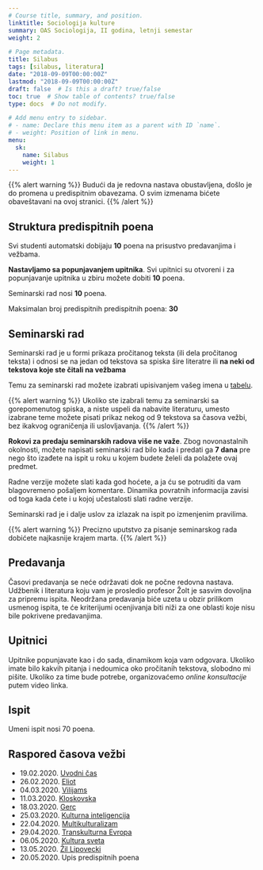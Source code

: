 ```yaml
---
# Course title, summary, and position.
linktitle: Sociologija kulture
summary: OAS Sociologija, II godina, letnji semestar
weight: 2

# Page metadata.
title: Silabus
tags: [silabus, literatura]
date: "2018-09-09T00:00:00Z"
lastmod: "2018-09-09T00:00:00Z"
draft: false  # Is this a draft? true/false
toc: true  # Show table of contents? true/false
type: docs  # Do not modify.

# Add menu entry to sidebar.
# - name: Declare this menu item as a parent with ID `name`.
# - weight: Position of link in menu.
menu:
  sk:
    name: Silabus
    weight: 1
---
```


{{% alert warning %}}
Budući da je redovna nastava obustavljena, došlo je do promena u predispitnim obavezama. O svim izmenama bićete obaveštavani na ovoj stranici.
{{% /alert %}}

## Struktura predispitnih poena

Svi studenti automatski dobijaju **10** poena na prisustvo predavanjima i vežbama.

**Nastavljamo sa popunjavanjem upitnika**. Svi upitnici su otvoreni i za popunjavanje upitnika u zbiru možete dobiti **10** poena.

Seminarski rad nosi **10** poena.

Maksimalan broj predispitnih predispitnih poena: **30**


## Seminarski rad

Seminarski rad je u formi prikaza pročitanog teksta (ili dela pročitanog teksta) i odnosi se na jedan od tekstova sa spiska šire literatre ili **na neki od tekstova koje ste čitali na vežbama**

Temu za seminarski rad možete izabrati upisivanjem vašeg imena u [tabelu](https://docs.google.com/spreadsheets/d/1p3y5w3BjxJtrAwRHxEMYm5Ugd5uHssOpIBqp8MuxW0k/edit?usp=sharing).

{{% alert warning %}}
Ukoliko ste izabrali temu za seminarski sa gorepomenutog spiska, a niste uspeli da nabavite literaturu, umesto izabrane teme možete pisati prikaz nekog od 9 tekstova sa časova vežbi, bez ikakvog ograničenja ili uslovljavanja.
{{% /alert %}}

**Rokovi za predaju seminarskih radova više ne važe**. Zbog novonastalnih okolnosti, možete napisati seminarski rad bilo kada i predati ga **7 dana** pre nego što izađete na ispit u roku u kojem budete želeli da polažete ovaj predmet.

Radne verzije možete slati kada god hoćete, a ja ću se potruditi da vam blagovremeno pošaljem komentare. Dinamika povratnih informacija zavisi od toga kada ćete i u kojoj učestalosti slati radne verzije.

Seminarski rad je i dalje uslov za izlazak na ispit po izmenjenim pravilima.

{{% alert warning %}}
Precizno uputstvo za pisanje seminarskog rada dobićete najkasnije krajem marta.
{{% /alert %}}

## Predavanja

Časovi predavanja se neće održavati dok ne počne redovna nastava. Udžbenik i literatura koju vam je prosledio profesor Žolt je sasvim dovoljna za pripremu ispita. Neodržana predavanja biće uzeta u obzir prilikom usmenog ispita, te će kriterijumi ocenjivanja biti niži za one oblasti koje nisu bile pokrivene predavanjima.

## Upitnici

Upitnike popunjavate kao i do sada, dinamikom koja vam odgovara. Ukoliko imate bilo kakvih pitanja i nedoumica oko pročitanih tekstova, slobodno mi pišite. Ukoliko za time bude potrebe, organizovaćemo *online konsultacije* putem video linka.

## Ispit

Umeni ispit nosi $70$ poena.


## Raspored časova vežbi

- 19.02.2020. [Uvodni čas](sk-01.html)
- 26.02.2020. [Eliot](sk-02.html)
- 04.03.2020. [Vilijams](sk-03.html)
- 11.03.2020. [Kloskovska](sk-04.html)
- 18.03.2020. [Gerc](sk-05.html)
- 25.03.2020. [Kulturna inteligencija](sk-06.html)
- 22.04.2020. [Multikulturalizam](sk-07.html)
- 29.04.2020. [Transkulturna Evropa](sk-08.html)
- 06.05.2020. [Kultura sveta](sk-09.html)
- 13.05.2020. [Žil Lipovecki]((sk-10.html))
- 20.05.2020. Upis predispitnih poena

